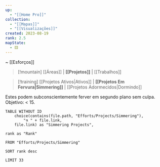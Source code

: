 ```yaml
---
up:
  - "[[Home Pro]]"
collection:
  - "[[Mapas]]"
  - "[[Visualizações]]"
created: 2023-08-19
rank: 2.5
mapState:
  - 🟨
---
```

~ [[Esforços]]

> [!mountain] [[Áreas]] | **[[Projetos]]** | [[Trabalhos]] 

> [!training] [[Projetos Ativos|Ativos]] | **[[Projetos Em Fervura|Simmering]]** | [[Projetos Adormecidos|Dormindo]] 

Estes podem subconscientemente ferver em segundo plano sem culpa. Objetivo: < 15.

``` dataview
TABLE WITHOUT ID
	choice(contains(file.path, "Efforts/Projects/Simmering"),
		"⚗️ " + file.link,
	file.link) as "Simmering Projects",

rank as "Rank"

FROM "Efforts/Projects/Simmering"

SORT rank desc

LIMIT 33
```